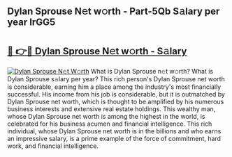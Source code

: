 ## Dylan Sprouse N𝚎t w𝚘rth - Part-5Qb S𝚊lary per year IrGG5

# <h2><a href="http://gc1nve.nevu.top/?p=Dylan+Sprouse">🔗 👉🔴 Dylan Sprouse N𝚎t w𝚘rth - S𝚊lary</a></h2>

[![Dylan Sprouse N𝚎t W𝚘rth](https://i.imgur.com/Oavwk0R.jpeg)](http://gc1nve.nevu.top/?p=Dylan+Sprouse)
What is Dylan Sprouse n𝚎t w𝚘rth? What is Dylan Sprouse s𝚊lary per year?
This rich person's Dylan Sprouse net worth is considerable, earning him a place among the industry's most financially successful. His income from his job is considerable, but it is outmatched by Dylan Sprouse net worth, which is thought to be amplified by his numerous business interests and extensive real estate holdings. This wealthy man, whose Dylan Sprouse net worth is among the highest in the world, is celebrated for his business acumen and financial intelligence. This rich individual, whose Dylan Sprouse net worth is in the billions and who earns an impressive salary, is a prime example of the force of commitment, hard work, and financial intelligence.
